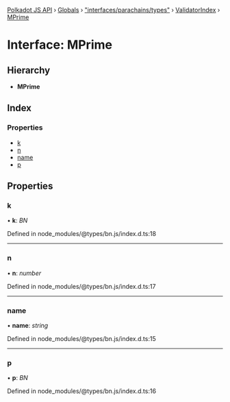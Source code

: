 [Polkadot JS API](../README.md) › [Globals](../globals.md) › ["interfaces/parachains/types"](../modules/_interfaces_parachains_types_.md) › [ValidatorIndex](_interfaces_parachains_types_.validatorindex.md) › [MPrime](_interfaces_parachains_types_.validatorindex.mprime.md)

# Interface: MPrime

## Hierarchy

* **MPrime**

## Index

### Properties

* [k](_interfaces_parachains_types_.validatorindex.mprime.md#k)
* [n](_interfaces_parachains_types_.validatorindex.mprime.md#n)
* [name](_interfaces_parachains_types_.validatorindex.mprime.md#name)
* [p](_interfaces_parachains_types_.validatorindex.mprime.md#p)

## Properties

###  k

• **k**: *BN*

Defined in node_modules/@types/bn.js/index.d.ts:18

___

###  n

• **n**: *number*

Defined in node_modules/@types/bn.js/index.d.ts:17

___

###  name

• **name**: *string*

Defined in node_modules/@types/bn.js/index.d.ts:15

___

###  p

• **p**: *BN*

Defined in node_modules/@types/bn.js/index.d.ts:16
